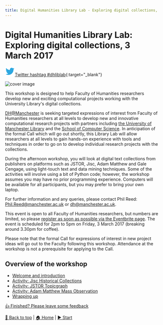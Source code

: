 ```yaml
---
title: Digital Humanities Library Lab - Exploring digital collections, 3 March 2017
---
```


# Digital Humanities Library Lab: Exploring digital collections, 3 March 2017

![Twitter icon](img/twitter-32.png)[Twitter hashtag #dhliblab](https://twitter.com/search?f=tweets&q=%23dhliblab){:target="_blank"}

![cover image](dhll1703-cover.png)

This workshop is designed to help Faculty of Humanities researchers develop new and exciting computational projects working with the University Library's digital collections. 

[DH@Manchester](http://www.digital-humanities.manchester.ac.uk/) is seeking targeted expressions of interest from Faculty of Humanities researchers at all levels to develop new and innovative computational research projects with partners including [the University of Manchester Library](http://www.library.manchester.ac.uk/) and the [School of Computer Science](http://www.cs.manchester.ac.uk/). In anticipation of the formal Call which will go out shortly, this Library Lab will allow researchers at all levels to gain hands-on experience with tools and techniques in order to go on to develop individual research projects with the collections. 

During the afternoon workshop, you will look at digital text collections from publishers on platforms such as JSTOR, Jisc, Adam Matthew and Gale Cengage, using light-touch text and data mining techniques. Some of the activities will involve using a bit of Python code; however, the workshop assumes you may have no prior programming experience.  Computers will be available for all participants, but you may prefer to bring your own laptop.

For further information and any queries, please contact Phil Reed: [Phil.Reed@manchester.ac.uk](mailto:Phil.Reed@manchester.ac.uk) or [dh@manchester.ac.uk](mailto:dh@manchester.ac.uk).

This event is open to all Faculty of Humanities researchers, but numbers are limited, so please [register as soon as possible via the Eventbrite page](https://www.eventbrite.co.uk/e/digital-humanities-library-lab-exploring-digital-collections-friday-3rd-march-2017-tickets-32115761106). The event is scheduled for 2pm to 5pm on Friday, 3 March 2017 (breaking around 3.30pm for coffee).

Please note that the formal Call for expressions of interest in new project ideas will go out to the Faculty following this workshop. Attendance at the workshop is not a prerequisite for applying to the Call.  

## Overview of the workshop
- [Welcome and introduction](welcome.html)
- [Activity: Jisc Historical Collections](jischc.html)
- [Activity: JSTOR Topicgraph](jstortg.html)
- [Activity: Adam Matthew Mass Observation](ammo.html)
- [Wrapping up](wrapping.html)

[:thumbsup: Finished? Please leave some feedback](https://goo.gl/forms/KmYw8TnrlVt0lw5i1)

[:arrow_up_small: Back to top](#digital-humanities-library-lab-exploring-digital-collections-3-march-2017) | [:house: Home](/) | [:arrow_forward: Start](welcome.html)
